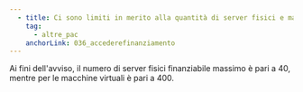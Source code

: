 ```yaml
---
  - title: Ci sono limiti in merito alla quantità di server fisici e macchine virtuali da implementare?
    tag:
      - altre_pac
    anchorLink: 036_accederefinanziamento
---
```


Ai fini dell'avviso, il numero di server fisici finanziabile massimo è pari a 40, mentre per le macchine virtuali è pari a 400.
